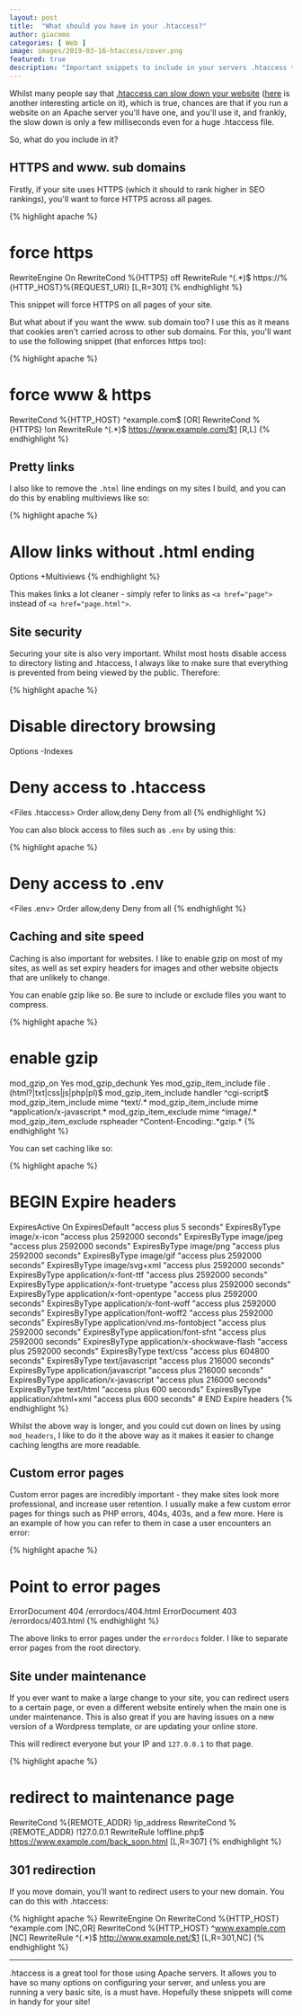 ```yaml
---
layout: post
title:  "What should you have in your .htaccess?"
author: giacomo
categories: [ Web ]
image: images/2019-03-16-htaccess/cover.png
featured: true
description: "Important snippets to include in your servers .htaccess to make your site better."
---
```


Whilst many people say that <a href="https://www.quora.com/Will-too-many-lines-in-an-htaccess-file-slow-a-websites-load-time/answer/Jonathan-Klein-1?ch=10&share=b21f726d&srid=pns5" target="_blank">.htaccess can slow down your website</a> (<a href="https://www.danielmorell.com/guides/htaccess-seo/basics/dont-use-htaccess-unless-you-must" target="_blank">here</a> is another interesting article on it), which is true, chances are that if you run a website on an Apache server you'll have one, and you'll use it, and frankly, the slow down is only a few milliseconds even for a huge .htaccess file.

So, what do you include in it?

## HTTPS and www. sub domains
Firstly, if your site uses HTTPS (which it should to rank higher in SEO rankings), you'll want to force HTTPS across all pages.

{% highlight apache %}
# force https
<IfModule mod_rewrite.c>
RewriteEngine On
RewriteCond %{HTTPS} off
RewriteRule ^(.*)$ https://%{HTTP_HOST}%{REQUEST_URI} [L,R=301]
</IfModule>
{% endhighlight %}

This snippet will force HTTPS on all pages of your site.

But what about if you want the www. sub domain too? I use this as it means that cookies aren't carried across to other sub domains. For this, you'll want to use the following snippet (that enforces https too):

{% highlight apache %}
# force www & https
RewriteCond %{HTTP_HOST} ^example\.com$ [OR]
RewriteCond %{HTTPS} !on
RewriteRule ^(.*)$ https://www.example.com/$1 [R,L]
{% endhighlight %}

## Pretty links
I also like to remove the `.html` line endings on my sites I build, and you can do this by enabling multiviews like so:

{% highlight apache %}
# Allow links without .html ending
Options +Multiviews
{% endhighlight %}

This makes links a lot cleaner - simply refer to links as `<a href="page">` instead of `<a href="page.html">`.

## Site security
Securing your site is also very important. Whilst most hosts disable access to directory listing and .htaccess, I always like to make sure that everything is prevented from being viewed by the public. Therefore:

{% highlight apache %}
# Disable directory browsing
Options -Indexes

# Deny access to .htaccess
<Files .htaccess>
    Order allow,deny
    Deny from all
</Files>
{% endhighlight %}

You can also block access to files such as `.env` by using this:

{% highlight apache %}
# Deny access to .env
<Files .env>
    Order allow,deny
    Deny from all
</Files>
{% endhighlight %}

## Caching and site speed
Caching is also important for websites. I like to enable gzip on most of my sites, as well as set expiry headers for images and other website objects that are unlikely to change.

You can enable gzip like so. Be sure to include or exclude files you want to compress.

{% highlight apache %}
# enable gzip
<ifModule mod_gzip.c>
    mod_gzip_on Yes
    mod_gzip_dechunk Yes
    mod_gzip_item_include file .(html?|txt|css|js|php|pl)$
    mod_gzip_item_include handler ^cgi-script$
    mod_gzip_item_include mime ^text/.*
    mod_gzip_item_include mime ^application/x-javascript.*
    mod_gzip_item_exclude mime ^image/.*
    mod_gzip_item_exclude rspheader ^Content-Encoding:.*gzip.*
</ifModule>
{% endhighlight %}

You can set caching like so:

{% highlight apache %}
# BEGIN Expire headers  
<ifModule mod_expires.c>  
        ExpiresActive On  
        ExpiresDefault "access plus 5 seconds"  
        ExpiresByType image/x-icon "access plus 2592000 seconds"  
        ExpiresByType image/jpeg "access plus 2592000 seconds"  
        ExpiresByType image/png "access plus 2592000 seconds"  
        ExpiresByType image/gif "access plus 2592000 seconds"  
        ExpiresByType image/svg+xml "access plus 2592000 seconds"
        ExpiresByType application/x-font-ttf "access plus 2592000 seconds"
        ExpiresByType application/x-font-truetype "access plus 2592000 seconds"
        ExpiresByType application/x-font-opentype "access plus 2592000 seconds"
        ExpiresByType application/x-font-woff "access plus 2592000 seconds"
        ExpiresByType application/font-woff2 "access plus 2592000 seconds"
        ExpiresByType application/vnd.ms-fontobject "access plus 2592000 seconds"
        ExpiresByType application/font-sfnt "access plus 2592000 seconds"
        ExpiresByType application/x-shockwave-flash "access plus 2592000 seconds"  
        ExpiresByType text/css "access plus 604800 seconds"  
        ExpiresByType text/javascript "access plus 216000 seconds"  
        ExpiresByType application/javascript "access plus 216000 seconds"  
        ExpiresByType application/x-javascript "access plus 216000 seconds"  
        ExpiresByType text/html "access plus 600 seconds"  
        ExpiresByType application/xhtml+xml "access plus 600 seconds"  
</ifModule>  
# END Expire headers  
{% endhighlight %}

Whilst the above way is longer, and you could cut down on lines by using `mod_headers`, I like to do it the above way as it makes it easier to change caching lengths are more readable.

## Custom error pages
Custom error pages are incredibly important - they make sites look more professional, and increase user retention. I usually make a few custom error pages for things such as PHP errors, 404s, 403s, and a few more. Here is an example of how you can refer to them in case a user encounters an error:

{% highlight apache %}
# Point to error pages
ErrorDocument 404 /errordocs/404.html
ErrorDocument 403 /errordocs/403.html
{% endhighlight %}

The above links to error pages under the `errordocs` folder. I like to separate error pages from the root directory.

## Site under maintenance
If you ever want to make a large change to your site, you can redirect users to a certain page, or even a different website entirely when the main one is under maintenance. This is also great if you are having issues on a new version of a Wordpress template, or are updating your online store.

This will redirect everyone but your IP and `127.0.0.1` to that page.

{% highlight apache %}
# redirect to maintenance page
RewriteCond %{REMOTE_ADDR}  !ip_address
RewriteCond %{REMOTE_ADDR}  !127.0.0.1
RewriteRule !offline.php$ https://www.example.com/back_soon.html [L,R=307]
{% endhighlight %}

## 301 redirection
If you move domain, you'll want to redirect users to your new domain. You can do this with .htaccess:

{% highlight apache %}
RewriteEngine On
RewriteCond %{HTTP_HOST} ^example.com [NC,OR]
RewriteCond %{HTTP_HOST} ^www.example.com [NC]
RewriteRule ^(.*)$ http://www.example.net/$1 [L,R=301,NC]
{% endhighlight %}

---

.htaccess is a great tool for those using Apache servers. It allows you to have so many options on configuring your server, and unless you are running a very basic site, is a must have. Hopefully these snippets will come in handy for your site!